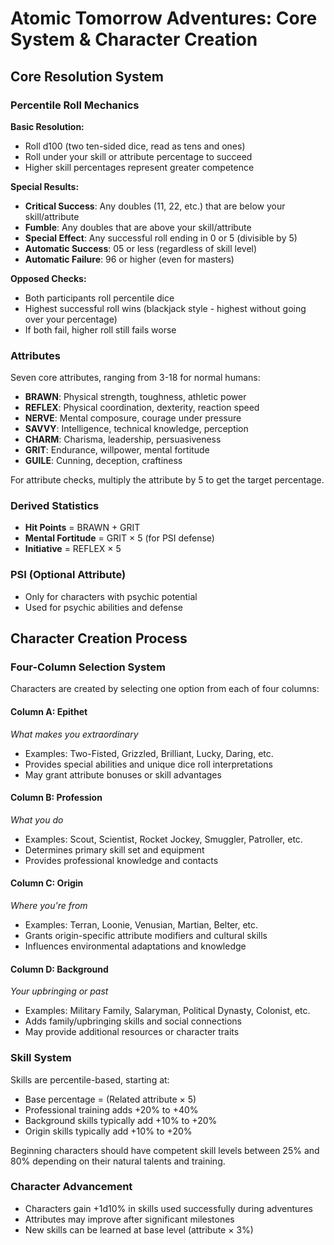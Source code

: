 # Atomic Tomorrow Adventures: Core System & Character Creation

## Core Resolution System

### Percentile Roll Mechanics

**Basic Resolution:**
- Roll d100 (two ten-sided dice, read as tens and ones)
- Roll under your skill or attribute percentage to succeed
- Higher skill percentages represent greater competence

**Special Results:**
- **Critical Success**: Any doubles (11, 22, etc.) that are below your skill/attribute
- **Fumble**: Any doubles that are above your skill/attribute
- **Special Effect**: Any successful roll ending in 0 or 5 (divisible by 5)
- **Automatic Success**: 05 or less (regardless of skill level)
- **Automatic Failure**: 96 or higher (even for masters)

**Opposed Checks:**
- Both participants roll percentile dice
- Highest successful roll wins (blackjack style - highest without going over your percentage)
- If both fail, higher roll still fails worse

### Attributes

Seven core attributes, ranging from 3-18 for normal humans:
- **BRAWN**: Physical strength, toughness, athletic power
- **REFLEX**: Physical coordination, dexterity, reaction speed
- **NERVE**: Mental composure, courage under pressure
- **SAVVY**: Intelligence, technical knowledge, perception
- **CHARM**: Charisma, leadership, persuasiveness
- **GRIT**: Endurance, willpower, mental fortitude
- **GUILE**: Cunning, deception, craftiness

For attribute checks, multiply the attribute by 5 to get the target percentage.

### Derived Statistics
- **Hit Points** = BRAWN + GRIT
- **Mental Fortitude** = GRIT × 5 (for PSI defense)
- **Initiative** = REFLEX × 5

### PSI (Optional Attribute)
- Only for characters with psychic potential
- Used for psychic abilities and defense

## Character Creation Process

### Four-Column Selection System

Characters are created by selecting one option from each of four columns:

#### Column A: Epithet
*What makes you extraordinary*
- Examples: Two-Fisted, Grizzled, Brilliant, Lucky, Daring, etc.
- Provides special abilities and unique dice roll interpretations
- May grant attribute bonuses or skill advantages

#### Column B: Profession
*What you do*
- Examples: Scout, Scientist, Rocket Jockey, Smuggler, Patroller, etc.
- Determines primary skill set and equipment
- Provides professional knowledge and contacts

#### Column C: Origin
*Where you're from*
- Examples: Terran, Loonie, Venusian, Martian, Belter, etc.
- Grants origin-specific attribute modifiers and cultural skills
- Influences environmental adaptations and knowledge

#### Column D: Background
*Your upbringing or past*
- Examples: Military Family, Salaryman, Political Dynasty, Colonist, etc.
- Adds family/upbringing skills and social connections
- May provide additional resources or character traits

### Skill System

Skills are percentile-based, starting at:
- Base percentage = (Related attribute × 5)
- Professional training adds +20% to +40%
- Background skills typically add +10% to +20%
- Origin skills typically add +10% to +20%

Beginning characters should have competent skill levels between 25% and 80% depending on their natural talents and training.

### Character Advancement
- Characters gain +1d10% in skills used successfully during adventures
- Attributes may improve after significant milestones
- New skills can be learned at base level (attribute × 3%)